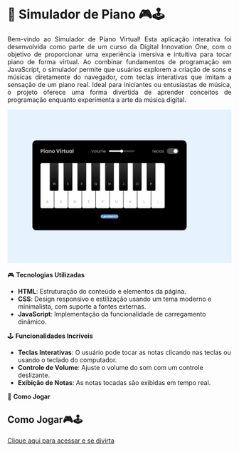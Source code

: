 # 🎹 Simulador de Piano 🎮🕹️

<div align="justify">
Bem-vindo ao Simulador de Piano Virtual! Esta aplicação interativa foi desenvolvida como parte de um curso da Digital Innovation One, com o objetivo de proporcionar uma experiência imersiva e intuitiva para tocar piano de forma virtual. Ao combinar fundamentos de programação em JavaScript, o simulador permite que usuários explorem a criação de sons e músicas diretamente do navegador, com teclas interativas que imitam a sensação de um piano real. Ideal para iniciantes ou entusiastas de música, o projeto oferece uma forma divertida de aprender conceitos de programação enquanto experimenta a arte da música digital.
</div>

![image](https://raw.githubusercontent.com/rodrigor-ti/simuladorPiano/refs/heads/main/src/images/piano.jpg)

🎮 **Tecnologias Utilizadas**

-   **HTML**: Estruturação do conteúdo e elementos da página.
-   **CSS**: Design responsivo e estilização usando um tema moderno e minimalista, com suporte a fontes externas.
-   **JavaScript**: Implementação da funcionalidade de carregamento dinâmico.

  
🕹️ **Funcionalidades Incríveis**

- **Teclas Interativas**: O usuário pode tocar as notas clicando nas teclas ou usando o teclado do computador.
- **Controle de Volume**: Ajuste o volume do som com um controle deslizante.
- **Exibição de Notas**: As notas tocadas são exibidas em tempo real.
  

🚀 **Como Jogar**

## Como Jogar🎮🕹️
<a href="https://rodrigor-ti.github.io/simuladorPiano/" target="_blank">Clique aqui para acessar e se divirta</a>